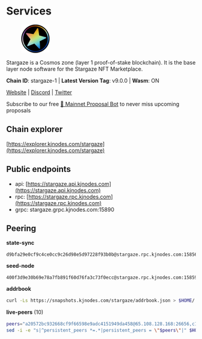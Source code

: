 # Services

<figure><img src="https://raw.githubusercontent.com/kj89/cosmos-images/main/logos/stargaze.png" alt=""><figcaption></figcaption></figure>

Stargaze is a Cosmos zone (layer 1 proof-of-stake blockchain).  It is the base layer node software for the Stargaze NFT Marketplace.

**Chain ID**: stargaze-1 | **Latest Version Tag**: v9.0.0 | **Wasm**: ON

[Website](https://www.stargaze.zone) | [Discord](https://discord.gg/stargaze) | [Twitter](https://twitter.com/stargazezone)



Subscribe to our free [🤖 Mainnet Proposal Bot](https://t.me/kjnodes_proposal_bot) to never miss upcoming proposals


## Chain explorer
[https://explorer.kjnodes.com/stargaze](https://explorer.kjnodes.com/stargaze)

## Public endpoints

* api: [https://stargaze.api.kjnodes.com](https://stargaze.api.kjnodes.com)
* rpc: [https://stargaze.rpc.kjnodes.com](https://stargaze.rpc.kjnodes.com)
* grpc: stargaze.grpc.kjnodes.com:15890

## Peering

**state-sync**

```text
d9bfa29e0cf9c4ce0cc9c26d98e5d97228f93b0b@stargaze.rpc.kjnodes.com:15856
```

**seed-node**

```text
400f3d9e30b69e78a7fb891f60d76fa3c73f0ecc@stargaze.rpc.kjnodes.com:15859
```

**addrbook**
```bash
curl -Ls https://snapshots.kjnodes.com/stargaze/addrbook.json > $HOME/.starsd/config/addrbook.json
```

**live-peers** (10)
```bash
peers="a20572bc932668cf9f66598e9adc4151949da458@65.108.128.168:26656,c124ce0b508e8b9ed1c5b6957f362225659b5343@169.155.45.253:26656,dc3037694a6bb18c1d570bb4c6278323a9286de8@5.9.48.85:36656,f5fa74f9a41b3d71f29a95cb1c90717e193a337d@23.111.163.2:26656,663675af3a1ea846d7824fd6ad087b6b576bbd05@136.243.94.138:36656,b1ddf96ff6db5cfe77fa9c88dc2925f4525d0a02@141.94.141.144:56656,ce764e158a4a29a4af7606c38c44e976c69b3982@144.91.78.94:26656,0075beaca29af670b9ebe4acf74386d59ff5c365@77.68.90.48:26656,a7d96dc929824613315dcc1c90fee119f28cc51f@134.65.193.104:26656,d9bfa29e0cf9c4ce0cc9c26d98e5d97228f93b0b@65.109.88.38:58656"
sed -i -e "s|^persistent_peers *=.*|persistent_peers = \"$peers\"|" $HOME/.starsd/config/config.toml
```
